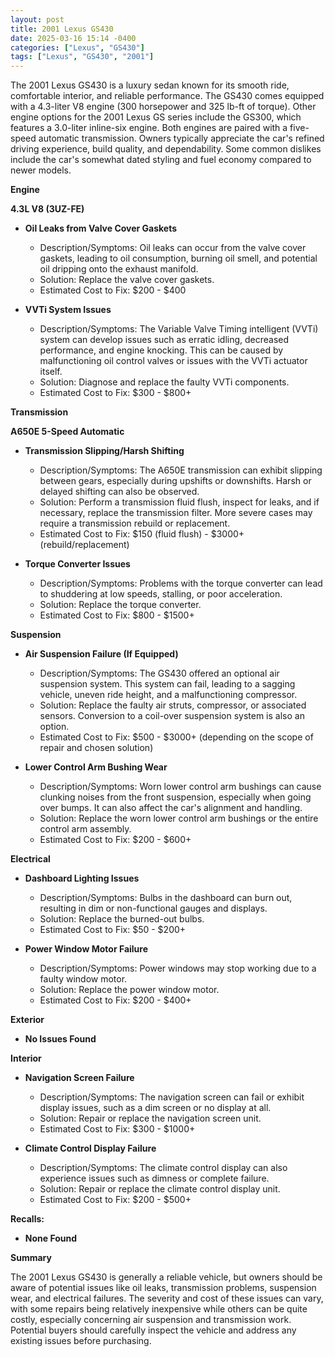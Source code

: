 ```yaml
---
layout: post
title: 2001 Lexus GS430
date: 2025-03-16 15:14 -0400
categories: ["Lexus", "GS430"]
tags: ["Lexus", "GS430", "2001"]
---
```

The 2001 Lexus GS430 is a luxury sedan known for its smooth ride, comfortable interior, and reliable performance. The GS430 comes equipped with a 4.3-liter V8 engine (300 horsepower and 325 lb-ft of torque). Other engine options for the 2001 Lexus GS series include the GS300, which features a 3.0-liter inline-six engine. Both engines are paired with a five-speed automatic transmission. Owners typically appreciate the car's refined driving experience, build quality, and dependability. Some common dislikes include the car's somewhat dated styling and fuel economy compared to newer models.

**Engine**

**4.3L V8 (3UZ-FE)**

*   **Oil Leaks from Valve Cover Gaskets**
    *   Description/Symptoms: Oil leaks can occur from the valve cover gaskets, leading to oil consumption, burning oil smell, and potential oil dripping onto the exhaust manifold.
    *   Solution: Replace the valve cover gaskets.
    *   Estimated Cost to Fix: $200 - $400

*   **VVTi System Issues**
    *   Description/Symptoms: The Variable Valve Timing intelligent (VVTi) system can develop issues such as erratic idling, decreased performance, and engine knocking. This can be caused by malfunctioning oil control valves or issues with the VVTi actuator itself.
    *   Solution: Diagnose and replace the faulty VVTi components.
    *   Estimated Cost to Fix: $300 - $800+

**Transmission**

**A650E 5-Speed Automatic**

*   **Transmission Slipping/Harsh Shifting**
    *   Description/Symptoms: The A650E transmission can exhibit slipping between gears, especially during upshifts or downshifts. Harsh or delayed shifting can also be observed.
    *   Solution: Perform a transmission fluid flush, inspect for leaks, and if necessary, replace the transmission filter. More severe cases may require a transmission rebuild or replacement.
    *   Estimated Cost to Fix: $150 (fluid flush) - $3000+ (rebuild/replacement)

*   **Torque Converter Issues**
    *   Description/Symptoms: Problems with the torque converter can lead to shuddering at low speeds, stalling, or poor acceleration.
    *   Solution: Replace the torque converter.
    *   Estimated Cost to Fix: $800 - $1500+

**Suspension**

*   **Air Suspension Failure (If Equipped)**
    *   Description/Symptoms: The GS430 offered an optional air suspension system. This system can fail, leading to a sagging vehicle, uneven ride height, and a malfunctioning compressor.
    *   Solution: Replace the faulty air struts, compressor, or associated sensors. Conversion to a coil-over suspension system is also an option.
    *   Estimated Cost to Fix: $500 - $3000+ (depending on the scope of repair and chosen solution)

*   **Lower Control Arm Bushing Wear**
    *   Description/Symptoms: Worn lower control arm bushings can cause clunking noises from the front suspension, especially when going over bumps. It can also affect the car's alignment and handling.
    *   Solution: Replace the worn lower control arm bushings or the entire control arm assembly.
    *   Estimated Cost to Fix: $200 - $600+

**Electrical**

*   **Dashboard Lighting Issues**
    *   Description/Symptoms: Bulbs in the dashboard can burn out, resulting in dim or non-functional gauges and displays.
    *   Solution: Replace the burned-out bulbs.
    *   Estimated Cost to Fix: $50 - $200+

*   **Power Window Motor Failure**
    *   Description/Symptoms: Power windows may stop working due to a faulty window motor.
    *   Solution: Replace the power window motor.
    *   Estimated Cost to Fix: $200 - $400+

**Exterior**

*   **No Issues Found**

**Interior**

*   **Navigation Screen Failure**
    *   Description/Symptoms: The navigation screen can fail or exhibit display issues, such as a dim screen or no display at all.
    *   Solution: Repair or replace the navigation screen unit.
    *   Estimated Cost to Fix: $300 - $1000+

*   **Climate Control Display Failure**
    *   Description/Symptoms: The climate control display can also experience issues such as dimness or complete failure.
    *   Solution: Repair or replace the climate control display unit.
    *   Estimated Cost to Fix: $200 - $500+

**Recalls:**

*   **None Found**

**Summary**

The 2001 Lexus GS430 is generally a reliable vehicle, but owners should be aware of potential issues like oil leaks, transmission problems, suspension wear, and electrical failures. The severity and cost of these issues can vary, with some repairs being relatively inexpensive while others can be quite costly, especially concerning air suspension and transmission work. Potential buyers should carefully inspect the vehicle and address any existing issues before purchasing.

